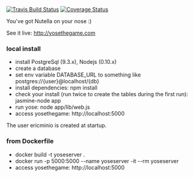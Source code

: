 [![Travis Build Status](https://img.shields.io/travis/yosethegame/yosethegame/master.svg)](https://travis-ci.org/yosethegame/yosethegame)
[![Coverage Status](https://img.shields.io/coveralls/yosethegame/yosethegame/master.svg)](https://coveralls.io/r/yosethegame/yosethegame?branch=master)

You've got Nutella on your nose :) 

See it live: http://yosethegame.com

### local install

* install PostgreSql (9.3.x), Nodejs (0.10.x)
* create a database
* set env variable DATABASE_URL to something like postgres://{user}@localhost/{db}
* install dependencies: npm install
* check your install (run twice to create the tables during the first run): jasmine-node app
* run yose: node app/lib/web.js
* access yosethegame: http://localhost:5000

The user ericminio is created at startup.

### from Dockerfile

* docker build -t yoseserver .
* docker run -p 5000:5000 --name yoseserver -it --rm yoseserver
* access yosethegame: http://localhost:5000
